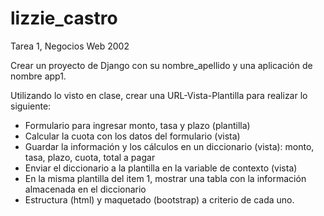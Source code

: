 # lizzie_castro
Tarea 1, Negocios Web 2002

Crear un proyecto de Django con su nombre_apellido y una aplicación de nombre app1. 

Utilizando lo visto en clase, crear una URL-Vista-Plantilla para realizar lo siguiente:
- Formulario para ingresar monto, tasa y plazo (plantilla)
- Calcular la cuota con los datos del formulario (vista)
- Guardar la información y los cálculos en un diccionario (vista): monto, tasa, plazo, cuota, total a pagar
- Enviar el diccionario a la plantilla en la variable de contexto (vista)
- En la misma plantilla del item 1, mostrar una tabla con la información almacenada en el diccionario
- Estructura (html) y maquetado (bootstrap) a criterio de cada uno.
